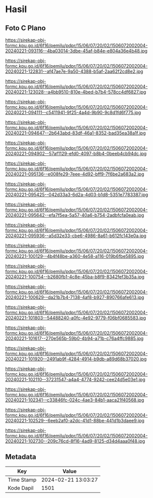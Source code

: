 # Hasil

## Foto C Plano

https://sirekap-obj-formc.kpu.go.id/6f16/pemilu/pdpr/15/06/07/20/02/1506072002004-20240221-093116--4ba03014-3dbe-45af-b84e-e804a36e4b48.jpg

https://sirekap-obj-formc.kpu.go.id/6f16/pemilu/pdpr/15/06/07/20/02/1506072002004-20240221-122831--af47ae7e-9a50-4388-b5af-2aa62f2cd8e2.jpg

https://sirekap-obj-formc.kpu.go.id/6f16/pemilu/pdpr/15/06/07/20/02/1506072002004-20240221-123028--a4bb9510-810e-4bed-b7b4-578cc4df6827.jpg

https://sirekap-obj-formc.kpu.go.id/6f16/pemilu/pdpr/15/06/07/20/02/1506072002004-20240221-094111--c5411941-9f25-4a4d-9b90-9c8d1fd6f775.jpg

https://sirekap-obj-formc.kpu.go.id/6f16/pemilu/pdpr/15/06/07/20/02/1506072002004-20240221-094647--2b643abd-83df-46a1-8352-bad35ea38a1f.jpg

https://sirekap-obj-formc.kpu.go.id/6f16/pemilu/pdpr/15/06/07/20/02/1506072002004-20240221-094902--57af1129-efd0-4097-b8b4-0beeb4cb94dc.jpg

https://sirekap-obj-formc.kpu.go.id/6f16/pemilu/pdpr/15/06/07/20/02/1506072002004-20240221-095136--e008fe29-7eee-4d92-bff9-7f6be2a683a2.jpg

https://sirekap-obj-formc.kpu.go.id/6f16/pemilu/pdpr/15/06/07/20/02/1506072002004-20240221-095425--042d33a3-6d2a-4d03-b1d8-5351e7783387.jpg

https://sirekap-obj-formc.kpu.go.id/6f16/pemilu/pdpr/15/06/07/20/02/1506072002004-20240221-095642--efa7f5ea-5a57-40a6-b754-2adbfcfa0eab.jpg

https://sirekap-obj-formc.kpu.go.id/6f16/pemilu/pdpr/15/06/07/20/02/1506072002004-20240221-095936--a5d32e33-cbe6-4986-8a61-b612fc143e0a.jpg

https://sirekap-obj-formc.kpu.go.id/6f16/pemilu/pdpr/15/06/07/20/02/1506072002004-20240221-100129--4b4f48be-a360-4e58-a116-019b6fbe5895.jpg

https://sirekap-obj-formc.kpu.go.id/6f16/pemilu/pdpr/15/06/07/20/02/1506072002004-20240221-100754--b2680fb1-4c8e-45ba-b8f9-8342fef3b35a.jpg

https://sirekap-obj-formc.kpu.go.id/6f16/pemilu/pdpr/15/06/07/20/02/1506072002004-20240221-100629--da21b7b4-7138-4af8-b927-890766afe613.jpg

https://sirekap-obj-formc.kpu.go.id/6f16/pemilu/pdpr/15/06/07/20/02/1506072002004-20240221-101803--54488240-a0fc-4e92-9779-f06bf0685583.jpg

https://sirekap-obj-formc.kpu.go.id/6f16/pemilu/pdpr/15/06/07/20/02/1506072002004-20240221-101617--270e565b-59b0-4b94-a71b-c76a4ffc9885.jpg

https://sirekap-obj-formc.kpu.go.id/6f16/pemilu/pdpr/15/06/07/20/02/1506072002004-20240221-101920--2491ab9f-4284-4914-b9db-a89d68b37020.jpg

https://sirekap-obj-formc.kpu.go.id/6f16/pemilu/pdpr/15/06/07/20/02/1506072002004-20240221-102110--37231547-a4a4-4774-9242-cee24d5e03e1.jpg

https://sirekap-obj-formc.kpu.go.id/6f16/pemilu/pdpr/15/06/07/20/02/1506072002004-20240221-102341--c33846fc-024c-4ae3-84b1-aaca21f40568.jpg

https://sirekap-obj-formc.kpu.go.id/6f16/pemilu/pdpr/15/06/07/20/02/1506072002004-20240221-102529--6eeb2af0-a2dc-41d1-88be-441d1b3daee9.jpg

https://sirekap-obj-formc.kpu.go.id/6f16/pemilu/pdpr/15/06/07/20/02/1506072002004-20240221-102730--209c76cd-8f16-4ad9-8125-d34d4aaa0f48.jpg


## Metadata

| Key        | Value               |
| ---------- | ------------------- |
| Time Stamp | 2024-02-21 13:03:27 |
| Kode Dapil | 1501                |



